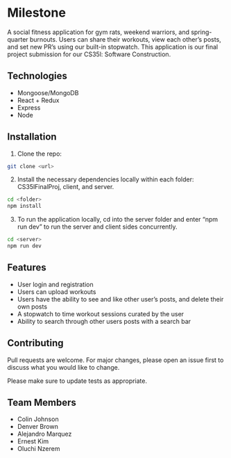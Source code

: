 # Milestone

A social fitness application for gym rats, weekend warriors, and spring-quarter burnouts. Users can share their workouts, view each other’s posts, and set new PR’s using our built-in stopwatch. This application is our final project submission for our CS35l: Software Construction.

## Technologies
- Mongoose/MongoDB
- React + Redux
- Express
- Node

## Installation

1. Clone the repo:

```bash
git clone <url>
```

2. Install the necessary dependencies locally within each folder: CS35lFinalProj, client, and server.

```bash
cd <folder>
npm install
```

3. To run the application locally, cd into the server folder and enter “npm run dev” to run the server and client sides concurrently.

```bash
cd <server>
npm run dev
```


## Features
- User login and registration
- Users can upload workouts
- Users have the ability to see and like other user’s posts, and delete their own posts
- A stopwatch to time workout sessions curated by the user
- Ability to search through other users posts with a search bar



## Contributing
Pull requests are welcome. For major changes, please open an issue first to discuss what you would like to change.

Please make sure to update tests as appropriate.

## Team Members
- Colin Johnson
- Denver Brown
- Alejandro Marquez
- Ernest Kim
- Oluchi Nzerem
